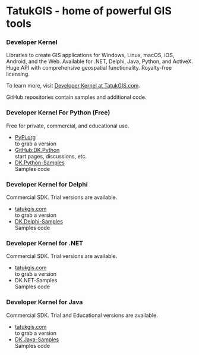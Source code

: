 # TatukGIS - home of powerful GIS tools

### Developer Kernel
Libraries to create GIS applications for Windows, Linux, macOS, iOS, Android, and the Web.
Available for .NET, Delphi, Java, Python, and ActiveX.
Huge API with comprehensive geospatial functionality. Royalty-free licensing.

To learn  more, visit [Developer Kernel at TatukGIS.com](https://www.tatukgis.com/Products/Developer-Kernel/Description).

GitHub repositories contain samples and additional code. 

### Developer Kernel For Python (Free)

Free for private, commercial, and educational use.
- [PyPi.org](https://pypi.org/project/tatukgis-pdk/) <br> to grab a version
- [GitHub:DK.Python](https://github.com/TatukGIScom/DK.Python) <br> start pages, discussions, etc.
- [DK.Python-Samples](https://github.com/TatukGIScom/DK.Python-Samples)<br>Samples code


### Developer Kernel for Delphi 

Commercial SDK. Trial versions are available.
- [tatukgis.com](https://tatukgis.com/) <br> to grab a version
- [DK.Delphi-Samples](https://github.com/TatukGIScom/DK.Delphi-Samples)<br>Samples code

### Developer Kernel for .NET

Commercial SDK. Trial versions are available.
- [tatukgis.com](https://tatukgis.com/) <br> to grab a version
- DK.NET-Samples<br>Samples code

### Developer Kernel for Java

Commercial SDK. Trial and Educational versions are available.
- [tatukgis.com](https://tatukgis.com/) <br> to grab a version
- [DK.Java-Samples](https://github.com/TatukGIScom/DK.Java-Samples)<br>Samples code

